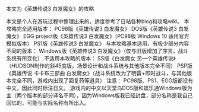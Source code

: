 本文为《英雄传说3 白发魔女》的攻略

本文是个人在游玩过程中整理出来的，适度参考了日站各种blog和攻略wiki。
本攻略完全适用版本：
PC98版《英雄传说3 白发魔女》
DOS版《英雄传说3 白发魔女》
EGG project版《英雄传说3 白发魔女》（PC98版 Windows 10 适用官方模拟版本）
PS1版《英雄传说3 白发魔女》
与本攻略基本适用，有极少部分内容不同的版本：
Windows版《英雄传说3 白发魔女》（仅与旧版增加了序言，战斗系统有所变化）
不适用本攻略的版本：
SS版《白发魔女 另一个英雄传说》（HUDSON制作的斜45度版，场景设计和战斗系统与其他版本完全不同）
PSP版《英雄传说 卡卡布三部曲 白发魔女》（战斗系统改为了明雷+即时战斗，与其他版本完全不同，游戏内出现了回复药等道具）
注意：
PC98版、PS1、EGG版都没有中文，因此同时标注日文。
游戏内的中文以天堂鸟DOS版和娱乐通Windows版为主（两个版本的部分译名不同），因为Windows版我已经封盘，部分名称是我自己回忆的，可能与实际名称有所出入。
